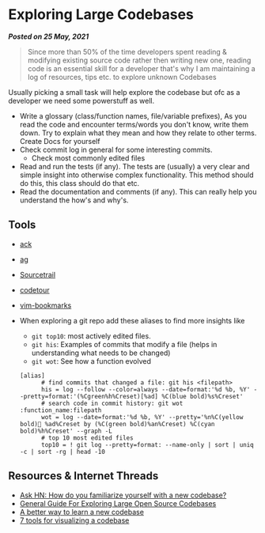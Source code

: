 # Exploring Large Codebases
**_Posted on 25 May, 2021_** 

> Since more than 50% of the time developers spent reading & modifying existing source code rather then writing new one, reading code is an essential skill for a developer that's why I am maintaining a log of resources, tips etc. to explore unknown Codebases

Usually picking a small task will help explore the codebase but ofc as a developer we need some powerstuff as well.
	
- Write a glossary (class/function names, file/variable prefixes), As you read the code and encounter terms/words you don't know, write them down. Try to explain what they mean and how they relate to other terms. Create Docs for yourself
- Check commit log in general for some interesting commits.
  - Check most commonly edited files
- Read and run the tests (if any). The tests are (usually) a very clear and simple insight into otherwise complex functionality. This method should do this, this class should do that etc.
- Read the documentation and comments (if any). This can really help you understand the how's and why's.


## Tools
- [ack](https://github.com/beyondgrep/ack3)
- [ag](https://github.com/ggreer/the_silver_searcher)
- [Sourcetrail](https://www.sourcetrail.com/)
- [codetour](https://aka.ms/codetour)
- [vim-bookmarks](https://github.com/MattesGroeger/vim-bookmarks)
- When exploring a git repo add these aliases to find more insights like 
  - `git top10`: most actively edited files.
  - `git his`: Examples of commits that modify a file (helps in understanding what needs to be changed)
  - `git wot`: See how a function evolved 

  ```gitconfig
  [alias]
        # find commits that changed a file: git his <filepath>
        his = log --follow --color=always --date=format:'%d %b, %Y' --pretty=format:'(%Cgreen%h%Creset)[%ad] %C(blue bold)%s%Creset'
        # search code in commit history: git wot :function_name:filepath
        wot = log --date=format:'%d %b, %Y' --pretty='%n%C(yellow bold)📅️ %ad%Creset by (%C(green bold)%an%Creset) %C(cyan bold)%h%Creset' --graph -L
        # top 10 most edited files
        top10 = ! git log --pretty=format: --name-only | sort | uniq -c | sort -rg | head -10
  ```


## Resources & Internet Threads
- [Ask HN: How do you familiarize yourself with a new codebase?](https://news.ycombinator.com/item?id=9784008)
- [General Guide For Exploring Large Open Source Codebases](https://pncnmnp.github.io/blogs/oss-guide.html)
- [A better way to learn a new codebase](https://xdg.me/learn-a-new-codebase/)
- [7 tools for visualizing a codebase](https://lmy.medium.com/7-tools-for-visualizing-a-codebase-41b7cddb1a14)
